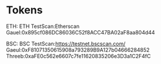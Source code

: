 # Tokens

ETH:
ETH TestScan:Etherscan
Gauel:0x895cf086DC86036C52f8ACC47BA02aF8aa804d44

BSC:
BSC TestScan:https://testnet.bscscan.com/
Gaeul:0xF81071350615908a793289B9A127b04666284852
Threeb:0xaFE0c562e6607c7fe11620835206e3D3a1C2F4fC
